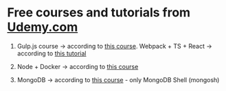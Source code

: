 # Free courses and tutorials from [Udemy.com](https://www.udemy.com/)

1. Gulp.js course -> according to [this course](https://www.udemy.com/course/build-a-web-developer-starter-kit). Webpack +
   TS + React -> according to
   [this tutorial](https://dev.to/shivampawar/setup-react-application-using-typescript-and-webpack-2kn6)

2. Node + Docker -> according to [this course](https://www.udemy.com/course/build-and-deploy-a-nodejs-api)

3. MongoDB -> according to [this course](https://www.udemy.com/course/getting-started-with-mongodb) - only MongoDB Shell
   (mongosh)
